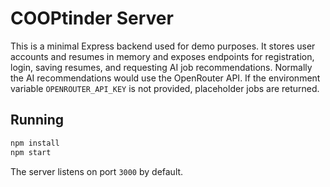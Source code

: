 # COOPtinder Server

This is a minimal Express backend used for demo purposes. It stores user accounts and resumes in memory and exposes endpoints for registration, login, saving resumes, and requesting AI job recommendations. Normally the AI recommendations would use the OpenRouter API. If the environment variable `OPENROUTER_API_KEY` is not provided, placeholder jobs are returned.

## Running

```bash
npm install
npm start
```

The server listens on port `3000` by default.
